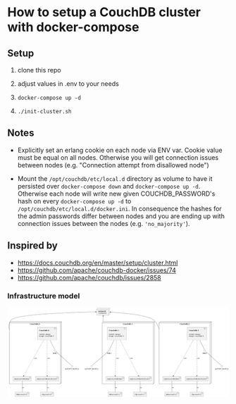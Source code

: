 # How to setup a CouchDB cluster with docker-compose

## Setup
1. clone this repo

2. adjust values in .env to your needs

3. `docker-compose up -d`

4. `./init-cluster.sh`


## Notes

- Explicitly set an erlang cookie on each node via ENV var. Cookie value must be equal on all nodes. 
Otherwise you will get connection issues between nodes (e.g. "Connection attempt from disallowed node")

- Mount the `/opt/couchdb/etc/local.d` directory as volume to have it persisted over `docker-compose down` and `docker-compose up -d`. 
Otherwise each node will write new given COUCHDB_PASSWORD's hash on every `docker-compose up -d` to `/opt/couchdb/etc/local.d/docker.ini`.
In consequence the hashes for the admin passwords differ between nodes and you are ending up with connection issues between the nodes (e.g. `'no_majority'`).


## Inspired by 
- https://docs.couchdb.org/en/master/setup/cluster.html
- https://github.com/apache/couchdb-docker/issues/74
- https://github.com/apache/couchdb/issues/2858



### Infrastructure model

![Infrastructure model](.infragenie/infrastructure_model.png)